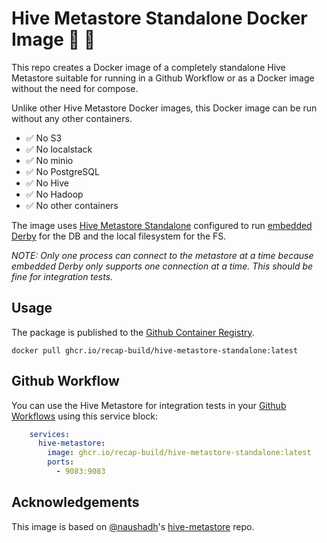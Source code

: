 # Hive Metastore Standalone Docker Image 🐝 🐳

This repo creates a Docker image of a completely standalone Hive Metastore suitable for running in a Github Workflow or as a Docker image without the need for compose.

Unlike other Hive Metastore Docker images, this Docker image can be run without any other containers.

* ✅ No S3
* ✅ No localstack
* ✅ No minio
* ✅ No PostgreSQL
* ✅ No Hive
* ✅ No Hadoop
* ✅ No other containers

The image uses [Hive Metastore Standalone]([url](https://cwiki.apache.org/confluence/display/Hive/AdminManual+Metastore+3.0+Administration#AdminManualMetastore3.0Administration-RunningtheMetastoreWithoutHive)) configured to run [embedded Derby](https://cwiki.apache.org/confluence/display/Hive/AdminManual+Metastore+Administration#AdminManualMetastoreAdministration-Local/EmbeddedMetastoreDatabase(Derby)) for the DB and the local filesystem for the FS.

_NOTE: Only one process can connect to the metastore at a time because embedded Derby only supports one connection at a time. This should be fine for integration tests._

## Usage

The package is published to the [Github Container Registry](https://github.com/recap-build/hive-metastore-standalone/pkgs/container/hive-metastore-standalone).

```
docker pull ghcr.io/recap-build/hive-metastore-standalone:latest
```

## Github Workflow

You can use the Hive Metastore for integration tests in your [Github Workflows](https://docs.github.com/en/actions/using-workflows) using this service block:

```yaml
    services:
      hive-metastore:
        image: ghcr.io/recap-build/hive-metastore-standalone:latest
        ports:
          - 9083:9083
```

## Acknowledgements

This image is based on [@naushadh](https://github.com/naushadh)'s [hive-metastore](https://github.com/naushadh/hive-metastore) repo.
